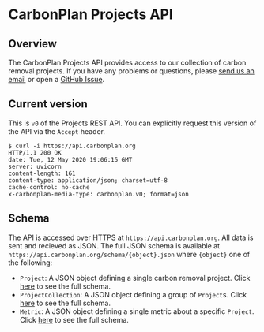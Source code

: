 # CarbonPlan Projects API

## Overview

The CarbonPlan Projects API provides access to our collection of carbon removal projects. If you have any problems or questions, please [send us an email](mailto:hello@carbonplan.org) or open a [GitHub Issue](https://github.com/carbonplan/api).

## Current version

This is `v0` of the Projects REST API. You can explicitly request this version of the API via the `Accept` header.

```shell
$ curl -i https://api.carbonplan.org
HTTP/1.1 200 OK
date: Tue, 12 May 2020 19:06:15 GMT
server: uvicorn
content-length: 161
content-type: application/json; charset=utf-8
cache-control: no-cache
x-carbonplan-media-type: carbonplan.v0; format=json
```

## Schema

The API is accessed over HTTPS at `https://api.carbonplan.org`. All data is sent and recieved as JSON. The full JSON schema is available at `https://api.carbonplan.org/schema/{object}.json` where `{object}` one of the following:

- `Project`: A JSON object defining a single carbon removal project. Click [here](../schema/Project.json) to see the full schema.
- `ProjectCollection`: A JSON object defining a group of `Project`s. Click [here](../schema/ProjectCollection.json) to see the full schema.
- `Metric`: A JSON object defining a single metric about a specific `Project`. Click [here](../schema/Metric.json) to see the full schema.
